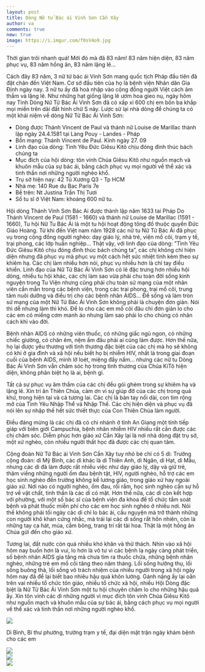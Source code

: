 ```yaml
---
layout: post
title: Dòng Nữ tử Bác ái Vinh Sơn Cần Xây
author: va
comments: true
new: true
image: https://i.imgur.com/f0sV4o9.jpg
---
```


Thời gian trôi nhanh quá! Mới đó mà đã 83 năm! 83 năm hiện diện, 83 năm phục vụ, 83 năm hồng ân, 83 năm lặng lẽ…

Cách đây 83 năm, 3 nữ tử bác ái Vinh Sơn mang quốc tịch Pháp đầu tiên đã đặt chân đến Việt Nam. Cơ sở đầu tiên của họ là bệnh viện Nhân dân Gia Định ngày nay. 3 nữ tu ấy đã hoà nhập vào cộng đồng người Việt cách âm thầm và lặng lẽ. Như những hạt giống lặng lẽ ươm hoa gieo nụ, ngày hôm nay Tỉnh Dòng Nữ Tử Bác Ái Vinh Sơn đã có xấp xỉ 600 chị em bôn ba khắp mọi miền trên dải đất hình chữ S này. Lược sử lại nhà dòng để chúng ta có một khái niệm về dòng Nữ Tử Bác Ái Vinh Sơn:

- Dòng được Thánh Vincent de Paul và thánh nữ Louise de Marillac thành lập ngày 24.4.1581 tại Làng Pouy - Landes - Pháp
- Bổn mạng: Thánh Vincent de Paul. Kính ngày 27. 09
- Linh đạo của dòng: Tình Yêu Đức Giêsu Kitô chịu đóng đinh thúc bách chúng ta
- Mục đích của hội dòng: tôn vinh Chúa Giêsu Kitô như nguồn mạch và khuôn mẫu của sự bác ái, bằng cách phục vụ mọi người về thể xác và tinh thần nơi những người nghèo khổ.
- Trụ sở hiện nay: 42 Tú Xương Q3 - Tp HCM
- Nhà mẹ: 140 Rue du Bac Paris 7e
- Bề trên: Nt Justina Trần Thị Tươi
- Số tu sĩ ở Việt Nam: khoảng 600 nữ tu.

Hội dòng Thánh Vinh Sơn Bác Ai được thành lập năm 1633 tai Pháp Do Thánh Vincent de Paul (1581 - 1660) và thánh nữ Louise de Marillac (1591 - 1660), Tu hội Nữ Tu Bác Ái là một tu hội hoạt động tông đồ thuộc quyền Đức Giáo Hoàng.
Từ khi đến Việt nam năm 1928 các nữ tu Nữ Tử Bác Ái đã phục vụ trong cộng đồng người nghèo: dạy giáo lý, nhà trẻ, viện mồ côi, trạm y tế, trại phong, các lớp huấn nghiệp…
Thật vậy, với linh đạo của dòng: ”Tình Yêu Đức Giêsu Kitô chịu đóng đinh thúc bách chúng ta”, các chị không chỉ hiện diện nhưng đã phục vụ mà phục vụ một cách hết sức nhiệt tình kèm theo sự khiêm hạ. Các chị làm nhiều hơn nói, phục vụ nhiều hơn là chỉ tay điều khiển.
Linh đạo của Nữ Tử Bác Ái Vinh Sơn có lẽ đặc trưng hơn nhiều hội dòng, nhiều tu hội khác, các chị làm sao vừa phải chu toàn đời sống kinh nguyện trong Tu Viện nhưng cũng phải chu toàn sứ mạng của một nhân viên cần mẫn trong các bệnh viện, trong các trại phong, trại mồ côi, trung tâm nuôi dưỡng và điều trị cho các bệnh nhân AIDS… Để sống và làm tròn sứ mạng của một Nữ Tử Bác Ái Vinh Sơn không phải là chuyện đơn giản. Nói thì dễ nhưng làm thì khó.
Để lo cho các em mồ côi đâu chỉ đơn giản lo cho các em có miếng cơm manh áo nhưng làm sao phải lo cho chúng có nhân cách khi vào đời.

Bệnh nhân AIDS có những viên thuốc, có những giấc ngủ ngon, có những chiếc giường, có chăn êm, nệm ấm đâu phải ai cũng làm được. Hơn thế nữa, họ lại được yêu thương với tình thương đặc biệt của các chị mà họ sẽ không có khi ở gia đình và xã hội nếu biết họ bị nhiễm HIV, nhất là trong giai đoạn cuối của bệnh AIDS, mình lở loét, miệng đầy nấm… nhưng các nữ tu Dòng Bác Ái Vinh Sơn vẫn chăm sóc họ trong tình thương của Chúa KiTô hiện diện, không phân biệt họ là ai, bệnh gì.

Tất cả sự phục vụ âm thầm của các chị đều gói ghém trong sự khiêm hạ và lặng lẽ. Xin tri ân Thiên Chúa, cảm ơn vì sự giúp đỡ của các chị trong quá khứ, trong hiện tại và cả tương lai. Các chị là bàn tay nối dài, con tim rộng mở của Tình Yêu Nhập Thể và Nhập Thế. Các chị hiện diện và phục vụ đã nói lên sự nhập thế hết sức thiết thực của Con Thiên Chúa làm người.

Điều đáng mừng là các chị đã có chi nhánh ở tỉnh An Giang một tỉnh tiếp giáp với biên giới Campuchia, bệnh nhân nhiễm HIV nhiều rất cần được các chị chăm sóc. Diễm phúc hơn giáo xứ Cần Xây lại là nơi nhà dòng đặt trụ sở, một xứ nghèo, còn nhiều người thất học đã được các chị quan tâm.

Cộng đoàn Nữ Tử Bác ái Vinh Sơn Cần Xây tuy nhỏ bé chỉ có 5 dì:
Trưởng cộng đoàn: dì Mỹ Bình, các dì khác là dì Thiên Anh, dì Ngân, dì Hạt, dì Mẫu, nhưng các dì đã làm được rất nhiều việc như dạy giáo lý, dậy và giữ trẻ, thăm viếng những người ốm đau bệnh tật, HIV, người nghèo, hỗ trợ các em học sinh nghèo đến trường không kể lương giáo, trong giáo xứ hay ngoài giáo xứ. Nơi nào có người nghèo, ốm đau, rối rắm, học sinh nghèo cần sự hỗ trợ về vật chất, tinh thần là các dì có mặt. Hơn thế nữa, các dì còn kết hợp với phường, với một số bác sĩ của bệnh viện đa khoa để tổ chức tầm soát bệnh và phát thuốc miễn phí cho các em học sinh nghèo ở nhiều nơi. Nói thế không phải tối ngày các dì chỉ lo bác ái, cầu nguyện mà trở thành những con người khô khan cứng nhắc, mà trái lại các dì sống rất hồn nhiên, còn là những tay ca hát, múa, cắm bông, trang trí rất tài hoa. Thật là một hồng ân Chúa gửi đến cho giáo xứ.

Tương lai, đất nước còn quá nhiều khó khăn và thử thách. Nhìn vào xã hội hôm nay buồn hơn là vui, lo hơn là vô tư vì các bệnh lạ ngày càng phát triển, số bệnh nhân AIDS gia tăng mà chưa tìm ra thuốc chữa, những bệnh nhân nghèo, những trẻ em mồ côi tăng theo năm tháng. Lối sống hưởng thụ, lối sống buông thả, lối sống vô trách nhiệm của nhiều người trong xã hội ngày hôm nay đã để lại biết bao nhiêu hậu quả khôn lường. Gánh nặng ấy lại oằn trên vai nhiều tổ chức tôn giáo, nhiều tổ chức xã hội, nhiều Hội Dòng đặc biệt là Nữ Tử Bác Ái Vinh Sơn một tu hội chuyên chăm lo cho những hậu quả ấy. Xin tôn vinh các dì những người vì mục đích tôn vinh Chúa Giêsu Kitô như nguồn mạch và khuôn mẫu của sự bác ái, bằng cách phục vụ mọi người về thể xác và tinh thần nơi những người nghèo khổ.

<div class="center">
    <img src="https://i.imgur.com/gO5uJZh.jpg"/>
    <p>Dì Bình, Bí thư phường, trưởng trạm y tế, đại diện mặt trận ngày khám bệnh cho các em</p>
</div>

<div class="center">
    <img src="https://i.imgur.com/tI0YEhn.jpg"/>
</div>

<div class="center">
    <img src="https://i.imgur.com/B0hw7yK.jpg"/>
</div>

<div class="center">
    <img src="https://i.imgur.com/8fv96ys.jpg"/>
</div>
